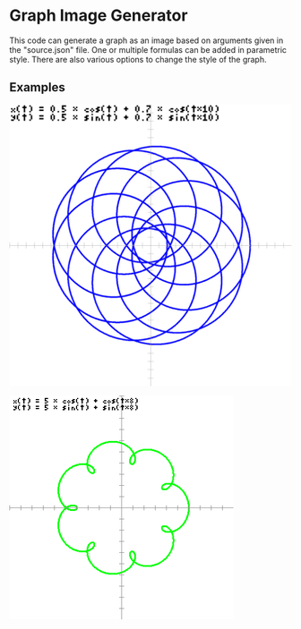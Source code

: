 # Graph Image Generator

This code can generate a graph as an image based on arguments given in the "source.json" file. One or multiple formulas can be added in parametric style. There are also various options to change the style of the graph.

## Examples

![Graph Image](https://raw.githubusercontent.com/PurpleStripedUnicorn/Graph-Image-Generator/master/examples/007.png)

![Graph Image](https://raw.githubusercontent.com/PurpleStripedUnicorn/Graph-Image-Generator/master/examples/006.png)
